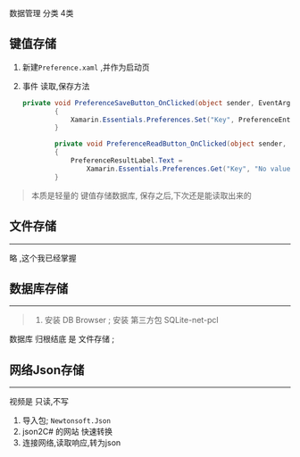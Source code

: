 数据管理 分类 4类 

## 键值存储 



1. 新建`Preference.xaml` ,并作为启动页

2. 事件 读取,保存方法

   ```c#
   private void PreferenceSaveButton_OnClicked(object sender, EventArgs e)
           {
               Xamarin.Essentials.Preferences.Set("Key", PreferenceEntry.Text);
           }
   
           private void PreferenceReadButton_OnClicked(object sender, EventArgs e)
           {
               PreferenceResultLabel.Text =
                   Xamarin.Essentials.Preferences.Get("Key", "No value");
           }
   ```

   

> 本质是轻量的 键值存储数据库, 保存之后,下次还是能读取出来的

## 文件存储

----

略 ,这个我已经掌握



## 数据库存储

---

> 1. 安装  DB Browser ;  安装 第三方包 SQLite-net-pcl

数据库 归根结底  是 文件存储 ;

##  网络Json存储

----

视频是 只读,不写 

1. 导入包;  `Newtonsoft.Json`
2. json2C# 的网站 快速转换
3. 连接网络,读取响应,转为json